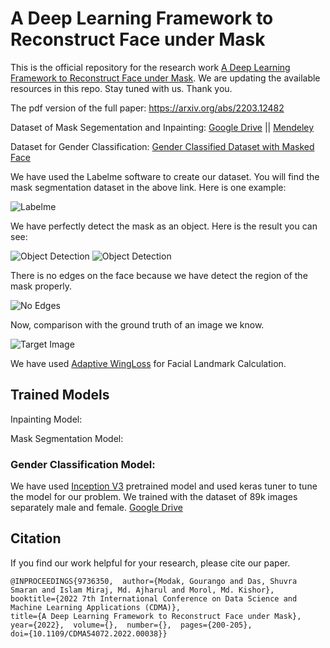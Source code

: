 # A Deep Learning Framework to Reconstruct Face under Mask
This is the official repository for the research work [A Deep Learning Framework to Reconstruct Face under Mask](https://ieeexplore.ieee.org/document/9736350/). We are updating the available resources in this repo. Stay tuned with us. Thank you.




The pdf version of the full paper: https://arxiv.org/abs/2203.12482



Dataset of Mask Segementation and Inpainting: [Google Drive](https://drive.google.com/drive/folders/1RAcxpuBsmj8muouTK3NxlhAdcYvYTPT5) || [Mendeley](https://data.mendeley.com/datasets/zvr4jwvcrc/2)

Dataset for Gender Classification: [Gender Classified Dataset with Masked Face](https://www.kaggle.com/datasets/itsshuvra/gender-classified-dataset-with-masked-face)


We have used the Labelme software to create our dataset. You will find the mask segmentation dataset in the above link. Here is one example:

![Labelme](https://github.com/itsshuvra/A-Deep-Learning-Framework-to-Reconstruct-Face-under-Mask/blob/main/Results/Mask1.PNG)

We have perfectly detect the mask as an object. Here is the result you can see: 


![Object Detection](https://github.com/itsshuvra/A-Deep-Learning-Framework-to-Reconstruct-Face-under-Mask/blob/main/Results/mask4.png)
![Object Detection](https://github.com/itsshuvra/A-Deep-Learning-Framework-to-Reconstruct-Face-under-Mask/blob/main/Results/mask5.png)

There is no edges on the face because we have detect the region of the mask properly.


![No Edges](https://github.com/itsshuvra/A-Deep-Learning-Framework-to-Reconstruct-Face-under-Mask/blob/main/Results/Mask3.PNG)


Now, comparison with the ground truth of an image we know.

![Target Image](https://github.com/itsshuvra/A-Deep-Learning-Framework-to-Reconstruct-Face-under-Mask/blob/main/Results/Target1.PNG)

We have used [Adaptive WingLoss](https://github.com/protossw512/AdaptiveWingLoss) for Facial Landmark Calculation.

## Trained Models
Inpainting Model:

Mask Segmentation Model:

### Gender Classification Model: 
We have used [Inception V3](https://github.com/fchollet/deep-learning-models/blob/master/inception_v3.py) pretrained model and used keras tuner to tune the model for our problem. We trained with the dataset of 89k images separately male and female. 
[Google Drive](https://drive.google.com/file/d/1fF_CAdi_b2I-9p_jjRS9cXzg1UxWkEd9/view?usp=sharing)

Citation
------------------------------------------
If you find our work helpful for your research, please cite our paper. 

```
@INPROCEEDINGS{9736350,  author={Modak, Gourango and Das, Shuvra Smaran and Islam Miraj, Md. Ajharul and Morol, Md. Kishor},  
booktitle={2022 7th International Conference on Data Science and Machine Learning Applications (CDMA)},   
title={A Deep Learning Framework to Reconstruct Face under Mask},   
year={2022},  volume={},  number={},  pages={200-205},  
doi={10.1109/CDMA54072.2022.00038}}
```
